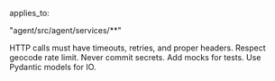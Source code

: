 applies_to:

"agent/src/agent/services/**"

HTTP calls must have timeouts, retries, and proper headers. Respect geocode rate limit. Never commit secrets. Add mocks for tests. Use Pydantic models for IO.

